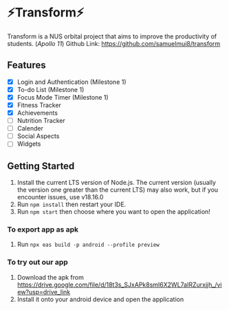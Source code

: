 # ⚡Transform⚡
Transform is a NUS orbital project that aims to improve the productivity of students. (_Apollo 11_)
Github Link: https://github.com/samuelmui8/transform

## Features
- [x] Login and Authentication (Milestone 1)
- [x] To-do List (Milestone 1)
- [x] Focus Mode Timer (Milestone 1)
- [x] Fitness Tracker
- [x] Achievements
- [ ] Nutrition Tracker
- [ ] Calender
- [ ] Social Aspects
- [ ] Widgets

## Getting Started
1. Install the current LTS version of Node.js. The current version (usually the version one greater than the current LTS) may also work, but if you encounter issues, use v18.16.0
2. Run `npm install` then restart your IDE.
3. Run `npm start` then choose where you want to open the application!

### To export app as apk
1. Run `npx eas build -p android --profile preview`

### To try out our app
1. Download the apk from https://drive.google.com/file/d/18t3s_SJxAPk8smI6X2WL7aIRZurxjjh_/view?usp=drive_link
2. Install it onto your android device and open the application
